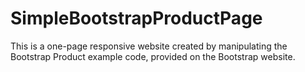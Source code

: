 # SimpleBootstrapProductPage
This is a one-page responsive website created by manipulating the Bootstrap Product example code, provided on the Bootstrap website.
